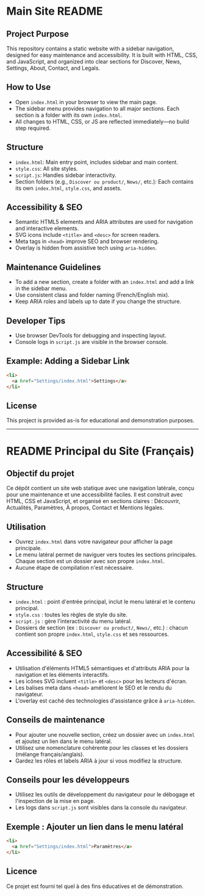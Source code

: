 # Main Site README

## Project Purpose

This repository contains a static website with a sidebar navigation, designed for easy maintenance and accessibility. It is built with HTML, CSS, and JavaScript, and organized into clear sections for Discover, News, Settings, About, Contact, and Legals.

## How to Use

- Open `index.html` in your browser to view the main page.
- The sidebar menu provides navigation to all major sections. Each section is a folder with its own `index.html`.
- All changes to HTML, CSS, or JS are reflected immediately—no build step required.

## Structure

- `index.html`: Main entry point, includes sidebar and main content.
- `style.css`: All site styles.
- `script.js`: Handles sidebar interactivity.
- Section folders (e.g., `Discover ou product/`, `News/`, etc.): Each contains its own `index.html`, `style.css`, and assets.

## Accessibility & SEO

- Semantic HTML5 elements and ARIA attributes are used for navigation and interactive elements.
- SVG icons include `<title>` and `<desc>` for screen readers.
- Meta tags in `<head>` improve SEO and browser rendering.
- Overlay is hidden from assistive tech using `aria-hidden`.

## Maintenance Guidelines

- To add a new section, create a folder with an `index.html` and add a link in the sidebar menu.
- Use consistent class and folder naming (French/English mix).
- Keep ARIA roles and labels up to date if you change the structure.

## Developer Tips

- Use browser DevTools for debugging and inspecting layout.
- Console logs in `script.js` are visible in the browser console.

## Example: Adding a Sidebar Link

```html
<li>
  <a href="Settings/index.html">Settings</a>
</li>
```


## License

This project is provided as-is for educational and demonstration purposes.

---

# README Principal du Site (Français)

## Objectif du projet

Ce dépôt contient un site web statique avec une navigation latérale, conçu pour une maintenance et une accessibilité faciles. Il est construit avec HTML, CSS et JavaScript, et organisé en sections claires : Découvrir, Actualités, Paramètres, À propos, Contact et Mentions légales.

## Utilisation

- Ouvrez `index.html` dans votre navigateur pour afficher la page principale.
- Le menu latéral permet de naviguer vers toutes les sections principales. Chaque section est un dossier avec son propre `index.html`.
- Aucune étape de compilation n'est nécessaire.

## Structure

- `index.html` : point d'entrée principal, inclut le menu latéral et le contenu principal.
- `style.css` : toutes les règles de style du site.
- `script.js` : gère l'interactivité du menu latéral.
- Dossiers de section (ex : `Discover ou product/`, `News/`, etc.) : chacun contient son propre `index.html`, `style.css` et ses ressources.

## Accessibilité & SEO

- Utilisation d'éléments HTML5 sémantiques et d'attributs ARIA pour la navigation et les éléments interactifs.
- Les icônes SVG incluent `<title>` et `<desc>` pour les lecteurs d'écran.
- Les balises meta dans `<head>` améliorent le SEO et le rendu du navigateur.
- L'overlay est caché des technologies d'assistance grâce à `aria-hidden`.

## Conseils de maintenance

- Pour ajouter une nouvelle section, créez un dossier avec un `index.html` et ajoutez un lien dans le menu latéral.
- Utilisez une nomenclature cohérente pour les classes et les dossiers (mélange français/anglais).
- Gardez les rôles et labels ARIA à jour si vous modifiez la structure.

## Conseils pour les développeurs

- Utilisez les outils de développement du navigateur pour le débogage et l'inspection de la mise en page.
- Les logs dans `script.js` sont visibles dans la console du navigateur.

## Exemple : Ajouter un lien dans le menu latéral

```html
<li>
  <a href="Settings/index.html">Paramètres</a>
</li>
```

## Licence

Ce projet est fourni tel quel à des fins éducatives et de démonstration.

